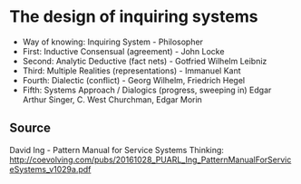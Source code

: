 # The design of inquiring systems

- Way of knowing: Inquiring System - Philosopher
- First: Inductive Consensual (agreement) - John Locke
- Second: Analytic Deductive (fact nets) - Gotfried Wilhelm Leibniz
- Third: Multiple Realities (representations) - Immanuel Kant
- Fourth: Dialectic (conflict) - Georg Wilhelm, Friedrich Hegel
- Fifth: Systems Approach / Dialogics (progress, sweeping in) Edgar Arthur Singer, C. West Churchman, Edgar Morin

## Source 

David Ing - Pattern Manual for Service Systems Thinking: http://coevolving.com/pubs/20161028_PUARL_Ing_PatternManualForServiceSystems_v1029a.pdf
